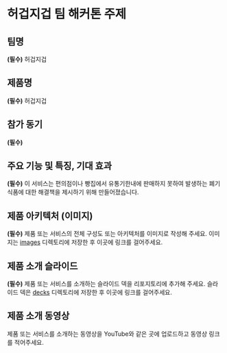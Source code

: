 # 허겁지겁 팀 해커톤 주제

## 팀명

**(필수)** 허겁지겁
## 제품명

**(필수)** 허겁지겁

## 참가 동기

**(필수)** 

## 주요 기능 및 특징, 기대 효과

**(필수)** 이 서비스는 편의점이나 빵집에서 유통기한내에 판매하지 못하여 발생하는 폐기 식품에 대한 해결책을 제시하기 위해 만들어졌습니다.

## 제품 아키텍처 (이미지)

**(필수)** 제품 또는 서비스의 전체 구성도 또는 아키텍처를 이미지로 작성해 주세요. 이미지는 [images](./images) 디렉토리에 저장한 후 이곳에 링크를 걸어주세요.

## 제품 소개 슬라이드

**(필수)** 제품 또는 서비스를 소개하는 슬라이드 덱을 리포지토리에 추가해 주세요. 슬라이드 덱은 [decks](./decks) 디렉토리에 저장한 후 이곳에 링크를 걸어주세요.

## 제품 소개 동영상

제품 또는 서비스를 소개하는 동영상을 YouTube와 같은 곳에 업로드하고 동영상 링크를 적어주세요.
